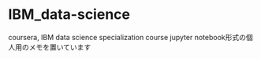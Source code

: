 # IBM_data-science
coursera, IBM data science specialization course
jupyter notebook形式の個人用のメモを置いています

